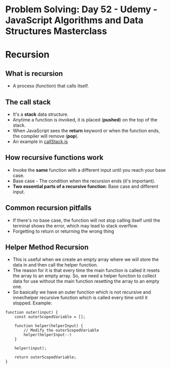 # Problem Solving: Day 52 - Udemy - JavaScript Algorithms and Data Structures Masterclass

<h1>Recursion</h1>

<h2>What is recursion</h2>

- A process (function) that calls itself.

<h2>The call stack</h2>

- It's a **stack** data structure.
- Anytime a function is invoked, it is placed (**pushed**) on the top of the stack.
- When JavaScript sees the **return** keyword or when the function ends, the compiler will remove (**pop**).
- An example in [callStack.js](callStack.js)

<h2>How recursive functions work</h2>

- Invoke the **same** function with a different input until you reach your base case.
- Base case - The condition when the recursion ends (it's important).
- **Two essential parts of a recursive function**: Base case and different input.

<h2>Common recursion pitfalls</h2>

- If there's no base case, the function will not stop calling itself until the terminal shows the error, which may lead to stack overflow.
- Forgetting to return or returning the wrong thing

<h2>Helper Method Recursion</h2>

- This is useful when we create an empty array where we will store the data in and then call the helper function.
- The reason for it is that every time the main function is called it resets the array to an empty array. So, we need a helper function to collect data for use without the main function resetting the array to an empty one.
- So basically we have an outer function which is not recursive and inner/helper recursive function which is called every time until it stopped. Example:

```
function outer(input) {
    const outerScopedVariable = [];

    function helper(helperInput) {
        // Modify the outerScopedVariable
        helper(helperInput--)
    }

    helper(input);

    return outerScopedVariable;
}
```
